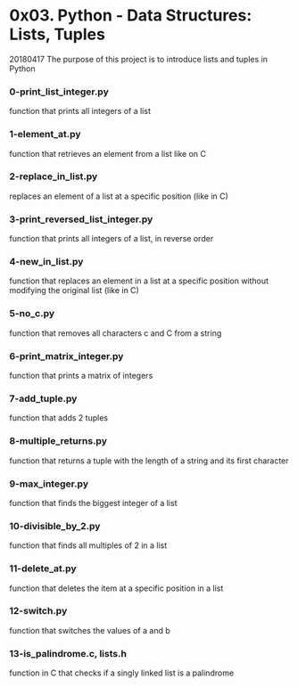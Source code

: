 # 0x03. Python - Data Structures: Lists, Tuples

20180417
The purpose of this project is to introduce lists and tuples in Python

### 0-print_list_integer.py
function that prints all integers of a list

### 1-element_at.py
function that retrieves an element from a list like on C

### 2-replace_in_list.py
replaces an element of a list at a specific position (like in C)

### 3-print_reversed_list_integer.py
function that prints all integers of a list, in reverse order

### 4-new_in_list.py
function that replaces an element in a list at a specific position without modifying the original list (like in C)

### 5-no_c.py
function that removes all characters c and C from a string

### 6-print_matrix_integer.py
function that prints a matrix of integers

### 7-add_tuple.py
function that adds 2 tuples

### 8-multiple_returns.py
function that returns a tuple with the length of a string and its first character

### 9-max_integer.py
function that finds the biggest integer of a list

### 10-divisible_by_2.py
function that finds all multiples of 2 in a list

### 11-delete_at.py
function that deletes the item at a specific position in a list

### 12-switch.py
function that switches the values of a and b

### 13-is_palindrome.c, lists.h
function in C that checks if a singly linked list is a palindrome
